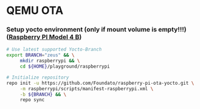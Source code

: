 # QEMU OTA

### Setup yocto environment (only if mount volume is empty!!!) ([Raspberry PI Model 4 B](https://hub.mender.io/t/raspberry-pi-4-model-b/889))

```bash
# Use latest supported Yocto-Branch
export BRANCH="zeus" && \
     mkdir raspberrypi && \
     cd ${HOME}/playground/raspberrypi

# Initialize repository
repo init -u https://github.com/Foundato/raspberry-pi-ota-yocto.git \
     -m raspberrypi/scripts/manifest-raspberrypi.xml \
     -b ${BRANCH} && \
     repo sync
```
